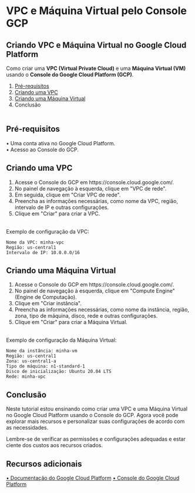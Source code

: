 # VPC e Máquina Virtual pelo Console GCP

## Criando VPC e Máquina Virtual no Google Cloud Platform
Como criar uma <b>VPC (Virtual Private Cloud)</b> e uma <b>Máquina Virtual (VM)</b> usando o <b>Console do Google Cloud Platform (GCP)</b>.

<table>
	<ol>
		<li><a href="https://github.com/leostella97/vpc-vm-gcp#pr%C3%A9-requisitos">Pré-requisitos</a>
		<li><a href="https://github.com/leostella97/vpc-vm-gcp#criando-uma-vpc">Criando uma VPC</a>
		<li><a href="https://github.com/leostella97/vpc-vm-gcp#criando-uma-m%C3%A1quina-virtual">Criando uma Máquina Virtual</a>
		<li>Conclusão
</table>

## Pré-requisitos
• Uma conta ativa no Google Cloud Platform.
<br>
• Acesso ao Console do GCP.

## Criando uma VPC
<table>
	<ol>
		<li>Acesse o Console do GCP em https://console.cloud.google.com/.
		<li>No painel de navegação à esquerda, clique em "VPC de rede".
		<li>Em seguida, clique em "Criar VPC de rede".
		<li>Preencha as informações necessárias, como nome da VPC, região, intervalo de IP e outras configurações.
		<li>Clique em "Criar" para criar a VPC.
	</ol>
</table>

Exemplo de configuração da VPC:

	Nome da VPC: minha-vpc
	Região: us-central1
	Intervalo de IP: 10.0.0.0/16

## Criando uma Máquina Virtual
<table>
	<ol>
		<li>Acesse o Console do GCP em https://console.cloud.google.com/.
		<li>No painel de navegação à esquerda, clique em "Compute Engine" (Engine de Computação).
		<li>Clique em "Criar instância".
		<li>Preencha as informações necessárias, como nome da instância, região, zona, tipo de máquina, disco, rede e outras configurações.
		<li>Clique em "Criar" para criar a Máquina Virtual.
	</ol>
</table>

Exemplo de configuração da Máquina Virtual:

	Nome da instância: minha-vm
	Região: us-central1
	Zona: us-central1-a
	Tipo de máquina: n1-standard-1
	Disco de inicialização: Ubuntu 20.04 LTS
	Rede: minha-vpc

## Conclusão
Neste tutorial estou ensinando como criar uma VPC e uma Máquina Virtual no Google Cloud Platform usando o Console do GCP. Agora você pode explorar mais recursos e personalizar suas configurações de acordo com as necessidades.

Lembre-se de verificar as permissões e configurações adequadas e estar ciente dos custos aos recursos criados.

## Recursos adicionais
<a href="https://cloud.google.com/docs">• Documentação do Google Cloud Platform</a>
<a href="https://console.cloud.google.com/">• Console do Google Cloud Platform</a>